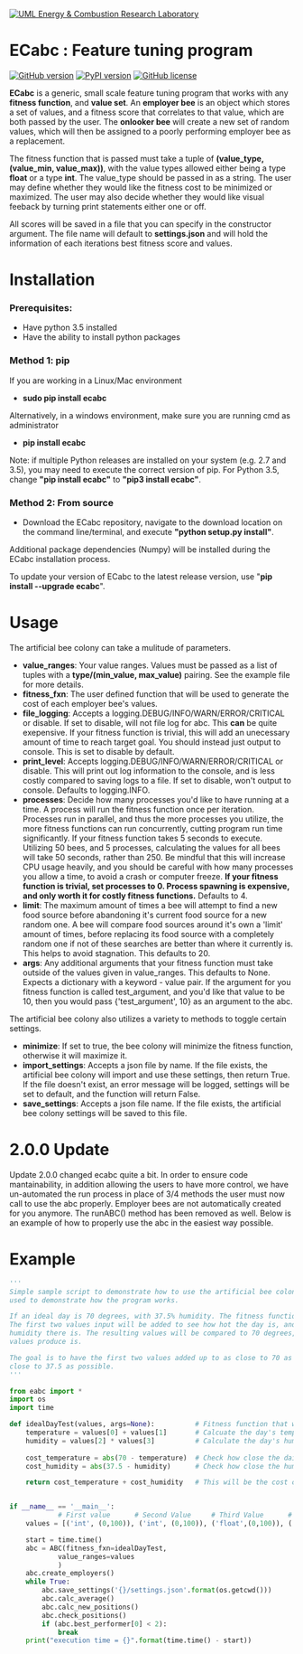 [![UML Energy & Combustion Research Laboratory](http://faculty.uml.edu/Hunter_Mack/uploads/9/7/1/3/97138798/1481826668_2.png)](http://faculty.uml.edu/Hunter_Mack/)

# ECabc : Feature tuning program 

[![GitHub version](https://badge.fury.io/gh/ECRL%2Fecabc.svg)](https://badge.fury.io/gh/ECRL%2Fecabc.svg)
[![PyPI version](https://badge.fury.io/py/ECabc.svg)](https://badge.fury.io/py/ECabc)
[![GitHub license](https://img.shields.io/badge/license-MIT-blue.svg)](https://github.com/ECRL/Artificial-Bee-Colony/blob/master/LICENSE)

**ECabc** is a generic, small scale feature tuning program that works with any **fitness function**, and **value set**. An **employer bee** is an object which stores a set of values, and a fitness score that correlates to that value, which are both passed by the user. The **onlooker bee** will create a new set of random values, which will then be assigned to a poorly performing employer bee as a replacement. 

The fitness function that is passed must take a tuple of **(value_type, (value_min, value_max))**, with the value types allowed either being a type **float** or a type **int**. The value_type should be passed in as a string. The user may define whether they would like the fitness cost to be minimized or maximized. The user may also decide whether they would like visual feeback by turning print statements either one or off.

All scores will be saved in a file that you can specify in the constructor argument. The file name will default to **settings.json** and will hold the information of each iterations best fitness score and values.

# Installation

### Prerequisites:
- Have python 3.5 installed
- Have the ability to install python packages

### Method 1: pip
If you are working in a Linux/Mac environment
- **sudo pip install ecabc**

Alternatively, in a windows environment, make sure you are running cmd as administrator
- **pip install ecabc**

Note: if multiple Python releases are installed on your system (e.g. 2.7 and 3.5), you may need to execute the correct version of pip. For Python 3.5, change **"pip install ecabc"** to **"pip3 install ecabc"**.

### Method 2: From source
- Download the ECabc repository, navigate to the download location on the command line/terminal, and execute 
**"python setup.py install"**. 

Additional package dependencies (Numpy) will be installed during the ECabc installation process.

To update your version of ECabc to the latest release version, use "**pip install --upgrade ecabc**".

# Usage
The artificial bee colony can take a mulitude of parameters.
- **value_ranges**: Your value ranges. Values must be passed as a list of tuples with a **type/(min_value, max_value)** pairing. See the example file for more details.
- **fitness_fxn**: The user defined function that will be used to generate the cost of each employer bee's values.
- **file_logging**: Accepts a logging.DEBUG/INFO/WARN/ERROR/CRITICAL or disable. If set to disable, will not file log for abc. This **can** be quite exepensive. If your fitness function is trivial, this will add an unecessary amount of time to reach target goal. You should instead just output to console. This is set to disable by default.
- **print_level**: Accepts logging.DEBUG/INFO/WARN/ERROR/CRITICAL or disable. This will print out log information to the console, and is less costly compared to saving logs to a file. If set to disable, won't output to console. Defaults to logging.INFO.
- **processes**: Decide how many processes you'd like to have running at a time. A process will run the fitness function once per iteration. Processes run in parallel, and thus the more processes you utilize, the more fitness functions can run concurrently, cutting program run time significantly. If your fitness function takes 5 seconds to execute. Utilizing 50 bees, and 5 processes, calculating the values for all bees will take 50 seconds, rather than 250. Be mindful that this will increase CPU usage heavily, and you should be careful with how many processes you allow a time, to avoid a crash or computer freeze. **If your fitness function is trivial, set processes to 0. Process spawning is expensive, and only worth it for costly fitness functions.** Defaults to 4.
- **limit**: The maximum amount of times a bee will attempt to find a new food source before abandoning it's current food source for a new random one. A bee will compare food sources around it's own a 'limit' amount of times, before replacing its food source with a completely random one if not of these searches are better than where it currently is. This helps to avoid stagnation. This defaults to 20.
- **args**: Any additional arguments that your fitness function must take outside of the values given in value_ranges. This defaults to None. Expects a dictionary with a keyword - value pair. If the argument for you fitness function is called test_argument, and you'd like that value to be 10, then you would pass {'test_argument', 10} as an argument to the abc.

The artificial bee colony also utilizes a variety to methods to toggle certain settings.
- **minimize**: If set to true, the bee colony will minimize the fitness function, otherwise it will maximize it.
- **import_settings**: Accepts a json file by name. If the file exists, the artificial bee colony will import and use these settings, then return True. If the file doesn't exist, an error message will be logged, settings will be set to default, and the function will return False.
- **save_settings**: Accepts a json file name. If the file exists, the artificial bee colony settings will be saved to this file.

# 2.0.0 Update
Update 2.0.0 changed ecabc quite a bit. In order to ensure code mantainability, in addition allowing the users to have more control, we have un-automated the run process in place of 3/4 methods the user must now call to use the abc properly. Employer bees are not automatically created for you anymore. The runABC() method has been removed as well. Below is an example of how to properly use the abc in the easiest way possible.

# Example

```python
'''
Simple sample script to demonstrate how to use the artificial bee colony, this script is a simple example, which is just
used to demonstrate how the program works.

If an ideal day is 70 degrees, with 37.5% humidity. The fitness functions takes four values and tests how 'ideal' they are.
The first two values input will be added to see how hot the day is, and the second two values will be multiplied to see how much
humidity there is. The resulting values will be compared to 70 degrees, and 37.5% humidity to determine how ideal the day those 
values produce is. 

The goal is to have the first two values added up to as close to 70 as possible, while the second two values multiply out to as 
close to 37.5 as possible.
'''

from eabc import *
import os
import time

def idealDayTest(values, args=None):          # Fitness function that will be passed to the abc
    temperature = values[0] + values[1]       # Calcuate the day's temperature
    humidity = values[2] * values[3]          # Calculate the day's humidity
    
    cost_temperature = abs(70 - temperature)  # Check how close the daily temperature to 70
    cost_humidity = abs(37.5 - humidity)      # Check how close the humidity is to 37.5

    return cost_temperature + cost_humidity   # This will be the cost of your fitness function generated by the values


if __name__ == '__main__':
            # First value      # Second Value     # Third Value      # Fourth Value
    values = [('int', (0,100)), ('int', (0,100)), ('float',(0,100)), ('float', (0, 100))]

    start = time.time()
    abc = ABC(fitness_fxn=idealDayTest, 
            value_ranges=values
            )
    abc.create_employers()
    while True:
        abc.save_settings('{}/settings.json'.format(os.getcwd()))
        abc.calc_average()
        abc.calc_new_positions()
        abc.check_positions()
        if (abc.best_performer[0] < 2):
            break
    print("execution time = {}".format(time.time() - start))
```


